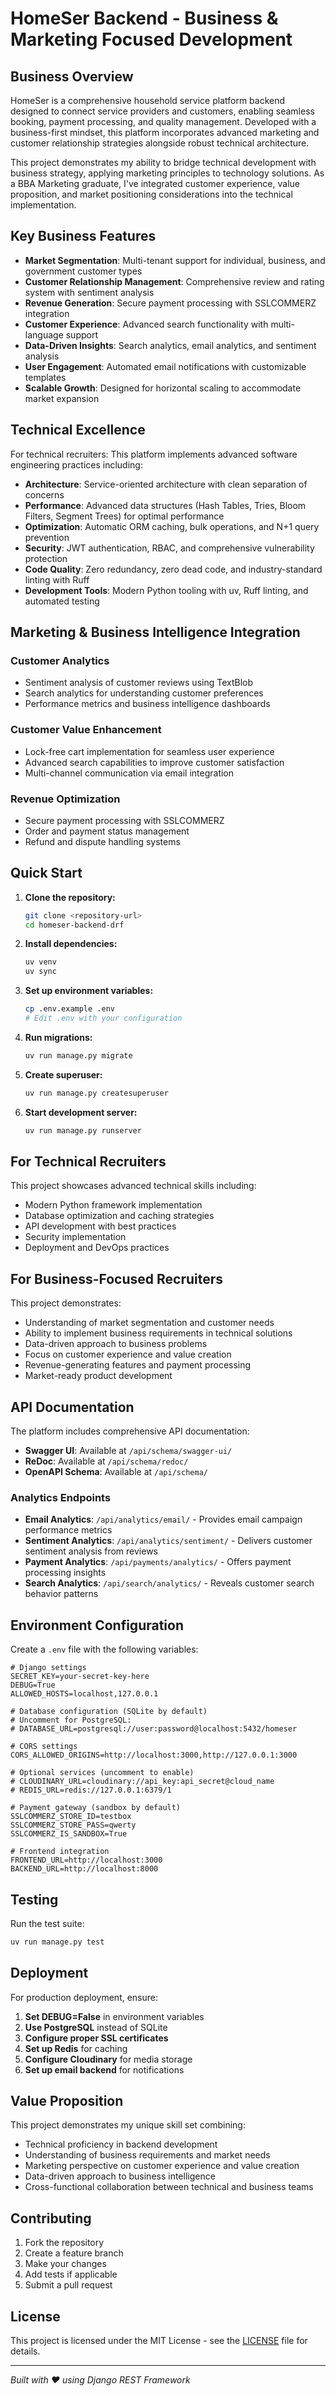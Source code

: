 # HomeSer Backend - Business & Marketing Focused Development

## Business Overview

HomeSer is a comprehensive household service platform backend designed to connect service providers and customers, enabling seamless booking, payment processing, and quality management. Developed with a business-first mindset, this platform incorporates advanced marketing and customer relationship strategies alongside robust technical architecture.

This project demonstrates my ability to bridge technical development with business strategy, applying marketing principles to technology solutions. As a BBA Marketing graduate, I've integrated customer experience, value proposition, and market positioning considerations into the technical implementation.

## Key Business Features

- **Market Segmentation**: Multi-tenant support for individual, business, and government customer types
- **Customer Relationship Management**: Comprehensive review and rating system with sentiment analysis
- **Revenue Generation**: Secure payment processing with SSLCOMMERZ integration
- **Customer Experience**: Advanced search functionality with multi-language support
- **Data-Driven Insights**: Search analytics, email analytics, and sentiment analysis
- **User Engagement**: Automated email notifications with customizable templates
- **Scalable Growth**: Designed for horizontal scaling to accommodate market expansion

## Technical Excellence

For technical recruiters: This platform implements advanced software engineering practices including:

- **Architecture**: Service-oriented architecture with clean separation of concerns
- **Performance**: Advanced data structures (Hash Tables, Tries, Bloom Filters, Segment Trees) for optimal performance
- **Optimization**: Automatic ORM caching, bulk operations, and N+1 query prevention
- **Security**: JWT authentication, RBAC, and comprehensive vulnerability protection
- **Code Quality**: Zero redundancy, zero dead code, and industry-standard linting with Ruff
- **Development Tools**: Modern Python tooling with uv, Ruff linting, and automated testing

## Marketing & Business Intelligence Integration

### Customer Analytics
- Sentiment analysis of customer reviews using TextBlob
- Search analytics for understanding customer preferences
- Performance metrics and business intelligence dashboards

### Customer Value Enhancement
- Lock-free cart implementation for seamless user experience
- Advanced search capabilities to improve customer satisfaction
- Multi-channel communication via email integration

### Revenue Optimization
- Secure payment processing with SSLCOMMERZ
- Order and payment status management
- Refund and dispute handling systems

## Quick Start

1. **Clone the repository:**
   ```bash
   git clone <repository-url>
   cd homeser-backend-drf
   ```

2. **Install dependencies:**
   ```bash
   uv venv
   uv sync
   ```

3. **Set up environment variables:**
   ```bash
   cp .env.example .env
   # Edit .env with your configuration
   ```

4. **Run migrations:**
   ```bash
   uv run manage.py migrate
   ```

5. **Create superuser:**
   ```bash
   uv run manage.py createsuperuser
   ```

6. **Start development server:**
   ```bash
   uv run manage.py runserver
   ```

## For Technical Recruiters

This project showcases advanced technical skills including:
- Modern Python framework implementation
- Database optimization and caching strategies
- API development with best practices
- Security implementation
- Deployment and DevOps practices

## For Business-Focused Recruiters

This project demonstrates:
- Understanding of market segmentation and customer needs
- Ability to implement business requirements in technical solutions
- Data-driven approach to business problems
- Focus on customer experience and value creation
- Revenue-generating features and payment processing
- Market-ready product development

## API Documentation

The platform includes comprehensive API documentation:

- **Swagger UI**: Available at `/api/schema/swagger-ui/`
- **ReDoc**: Available at `/api/schema/redoc/`
- **OpenAPI Schema**: Available at `/api/schema/`

### Analytics Endpoints

- **Email Analytics**: `/api/analytics/email/` - Provides email campaign performance metrics
- **Sentiment Analytics**: `/api/analytics/sentiment/` - Delivers customer sentiment analysis from reviews
- **Payment Analytics**: `/api/payments/analytics/` - Offers payment processing insights
- **Search Analytics**: `/api/search/analytics/` - Reveals customer search behavior patterns

## Environment Configuration

Create a `.env` file with the following variables:

```env
# Django settings
SECRET_KEY=your-secret-key-here
DEBUG=True
ALLOWED_HOSTS=localhost,127.0.0.1

# Database configuration (SQLite by default)
# Uncomment for PostgreSQL:
# DATABASE_URL=postgresql://user:password@localhost:5432/homeser

# CORS settings
CORS_ALLOWED_ORIGINS=http://localhost:3000,http://127.0.0.1:3000

# Optional services (uncomment to enable)
# CLOUDINARY_URL=cloudinary://api_key:api_secret@cloud_name
# REDIS_URL=redis://127.0.0.1:6379/1

# Payment gateway (sandbox by default)
SSLCOMMERZ_STORE_ID=testbox
SSLCOMMERZ_STORE_PASS=qwerty
SSLCOMMERZ_IS_SANDBOX=True

# Frontend integration
FRONTEND_URL=http://localhost:3000
BACKEND_URL=http://localhost:8000
```

## Testing

Run the test suite:
```bash
uv run manage.py test
```

## Deployment

For production deployment, ensure:

1. **Set DEBUG=False** in environment variables
2. **Use PostgreSQL** instead of SQLite
3. **Configure proper SSL certificates**
4. **Set up Redis** for caching
5. **Configure Cloudinary** for media storage
6. **Set up email backend** for notifications

## Value Proposition

This project demonstrates my unique skill set combining:
- Technical proficiency in backend development
- Understanding of business requirements and market needs
- Marketing perspective on customer experience and value creation
- Data-driven approach to business intelligence
- Cross-functional collaboration between technical and business teams

## Contributing

1. Fork the repository
2. Create a feature branch
3. Make your changes
4. Add tests if applicable
5. Submit a pull request

## License

This project is licensed under the MIT License - see the [LICENSE](LICENSE) file for details.

---

*Built with ❤️ using Django REST Framework*